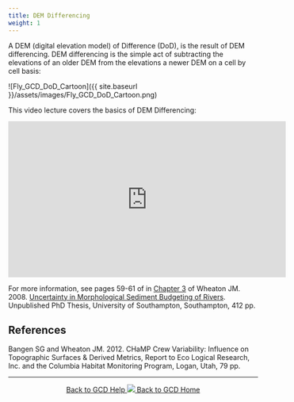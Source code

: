 ```yaml
---
title: DEM Differencing
weight: 1
---
```


A DEM (digital elevation model) of Difference (DoD), is the result of DEM differencing. DEM differencing is the simple act of subtracting the elevations of an older DEM from the elevations a newer DEM on a cell by cell basis:

![Fly_GCD_DoD_Cartoon]({{ site.baseurl }}/assets/images/Fly_GCD_DoD_Cartoon.png)

This video lecture covers the basics of DEM Differencing:

<div class="responsive-embed">
<iframe width="560" height="315" src="https://www.youtube.com/embed/U_0LqAfbZds" frameborder="0" gesture="media" allow="encrypted-media" allowfullscreen></iframe>
</div>

For more information, see pages 59-61 of in [Chapter 3](http://www.gis.usu.edu/~jwheaton/Downloads/Thesis/JMWthesis_V7_LR_Chapter03.pdf) of Wheaton JM. 2008. [Uncertainty in Morphological Sediment Budgeting of Rivers](http://www.joewheaton.org/Home/research/projects-1/morphological-sediment-budgeting/phdthesis). Unpublished PhD Thesis, University of Southampton, Southampton, 412 pp.

## References

Bangen SG and Wheaton JM. 2012. CHaMP Crew Variability: Influence on Topographic Surfaces & Derived Metrics, Report to Eco Logical Research, Inc. and the Columbia Habitat Monitoring Program, Logan, Utah, 79 pp.

------
<div align="center">
	<a class="hollow button" href="{{ site.baseurl }}/Help"><i class="fa fa-chevron-circle-left"></i>  Back to GCD Help </a>  
	<a class="hollow button" href="{{ site.baseurl }}/"><img src="{{ site.baseurl}}/assets/images/icons/GCDAddIn.png">  Back to GCD Home </a>  
</div>